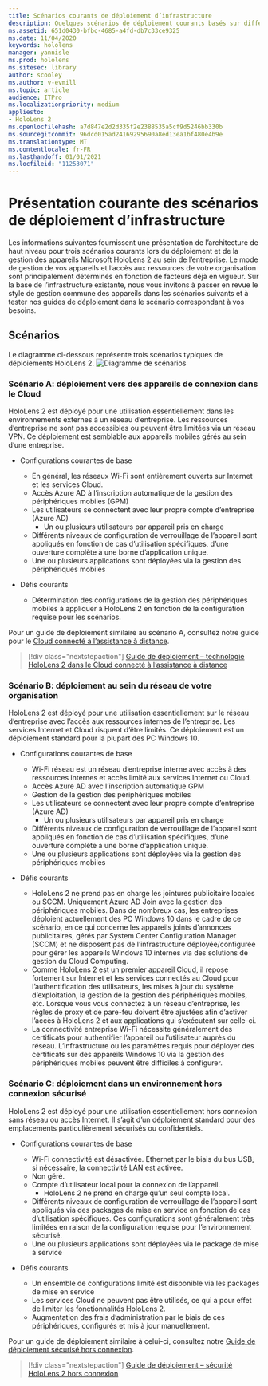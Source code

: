 ```yaml
---
title: Scénarios courants de déploiement d’infrastructure
description: Quelques scénarios de déploiement courants basés sur différentes infrastructures communes
ms.assetid: 651d0430-bfbc-4685-a4fd-db7c33ce9325
ms.date: 11/04/2020
keywords: hololens
manager: yannisle
ms.prod: hololens
ms.sitesec: library
author: scooley
ms.author: v-evmill
ms.topic: article
audience: ITPro
ms.localizationpriority: medium
appliesto:
- HoloLens 2
ms.openlocfilehash: a7d847e2d2d335f2e2388535a5cf9d5246bb330b
ms.sourcegitcommit: 96dcd015ad24169295690a8ed13ea1bf480e4b9e
ms.translationtype: MT
ms.contentlocale: fr-FR
ms.lasthandoff: 01/01/2021
ms.locfileid: "11253071"
---
```

# Présentation courante des scénarios de déploiement d’infrastructure

Les informations suivantes fournissent une présentation de l’architecture de haut niveau pour trois scénarios courants lors du déploiement et de la gestion des appareils Microsoft HoloLens 2 au sein de l’entreprise. Le mode de gestion de vos appareils et l’accès aux ressources de votre organisation sont principalement déterminés en fonction de facteurs déjà en vigueur. Sur la base de l’infrastructure existante, nous vous invitons à passer en revue le style de gestion commune des appareils dans les scénarios suivants et à tester nos guides de déploiement dans le scénario correspondant à vos besoins.

## Scénarios

Le diagramme ci-dessous représente trois scénarios typiques de déploiements HoloLens 2.
![Diagramme de scénarios](images/scenarios.jpg)

### Scénario A: déploiement vers des appareils de connexion dans le Cloud

HoloLens 2 est déployé pour une utilisation essentiellement dans les environnements externes à un réseau d’entreprise. Les ressources d’entreprise ne sont pas accessibles ou peuvent être limitées via un réseau VPN. Ce déploiement est semblable aux appareils mobiles gérés au sein d’une entreprise.
 * Configurations courantes de base
   * En général, les réseaux Wi-Fi sont entièrement ouverts sur Internet et les services Cloud.
   * Accès Azure AD à l’inscription automatique de la gestion des périphériques mobiles (GPM)
   * Les utilisateurs se connectent avec leur propre compte d’entreprise (Azure AD)
     * Un ou plusieurs utilisateurs par appareil pris en charge
   * Différents niveaux de configuration de verrouillage de l’appareil sont appliqués en fonction de cas d’utilisation spécifiques, d’une ouverture complète à une borne d’application unique.
   * Une ou plusieurs applications sont déployées via la gestion des périphériques mobiles

* Défis courants
   * Détermination des configurations de la gestion des périphériques mobiles à appliquer à HoloLens 2 en fonction de la configuration requise pour les scénarios.

Pour un guide de déploiement similaire au scénario A, consultez notre guide pour le [Cloud connecté à l’assistance à distance](hololens2-cloud-connected-overview.md).

> [!div class="nextstepaction"]
> [Guide de déploiement – technologie HoloLens 2 dans le Cloud connecté à l’assistance à distance](hololens2-cloud-connected-overview.md)

### Scénario B: déploiement au sein du réseau de votre organisation

HoloLens 2 est déployé pour une utilisation essentiellement sur le réseau d’entreprise avec l’accès aux ressources internes de l’entreprise. Les services Internet et Cloud risquent d’être limités. Ce déploiement est un déploiement standard pour la plupart des PC Windows 10.

 * Configurations courantes de base
   * Wi-Fi réseau est un réseau d’entreprise interne avec accès à des ressources internes et accès limité aux services Internet ou Cloud.
   * Accès Azure AD avec l’inscription automatique GPM
   * Gestion de la gestion des périphériques mobiles
   * Les utilisateurs se connectent avec leur propre compte d’entreprise (Azure AD)
     * Un ou plusieurs utilisateurs par appareil pris en charge
   * Différents niveaux de configuration de verrouillage de l’appareil sont appliqués en fonction de cas d’utilisation spécifiques, d’une ouverture complète à une borne d’application unique.
   * Une ou plusieurs applications sont déployées via la gestion des périphériques mobiles

 * Défis courants
   * HoloLens 2 ne prend pas en charge les jointures publicitaire locales ou SCCM. Uniquement Azure AD Join avec la gestion des périphériques mobiles. Dans de nombreux cas, les entreprises déploient actuellement des PC Windows 10 dans le cadre de ce scénario, en ce qui concerne les appareils joints d’annonces publicitaires, gérés par System Center Configuration Manager (SCCM) et ne disposent pas de l’infrastructure déployée/configurée pour gérer les appareils Windows 10 internes via des solutions de gestion du Cloud Computing.
   * Comme HoloLens 2 est un premier appareil Cloud, il repose fortement sur Internet et les services connectés au Cloud pour l’authentification des utilisateurs, les mises à jour du système d’exploitation, la gestion de la gestion des périphériques mobiles, etc. Lorsque vous vous connectez à un réseau d’entreprise, les règles de proxy et de pare-feu doivent être ajustées afin d’activer l’accès à HoloLens 2 et aux applications qui s’exécutent sur celle-ci.
   * La connectivité entreprise Wi-Fi nécessite généralement des certificats pour authentifier l’appareil ou l’utilisateur auprès du réseau. L’infrastructure ou les paramètres requis pour déployer des certificats sur des appareils Windows 10 via la gestion des périphériques mobiles peuvent être difficiles à configurer.

### Scénario C: déploiement dans un environnement hors connexion sécurisé

HoloLens 2 est déployé pour une utilisation essentiellement hors connexion sans réseau ou accès Internet. Il s’agit d’un déploiement standard pour des emplacements particulièrement sécurisés ou confidentiels.
 * Configurations courantes de base
   * Wi-Fi connectivité est désactivée. Ethernet par le biais du bus USB, si nécessaire, la connectivité LAN est activée.
   * Non géré.
   * Compte d’utilisateur local pour la connexion de l’appareil.
     * HoloLens 2 ne prend en charge qu’un seul compte local.
   * Différents niveaux de configuration de verrouillage de l’appareil sont appliqués via des packages de mise en service en fonction de cas d’utilisation spécifiques. Ces configurations sont généralement très limitées en raison de la configuration requise pour l’environnement sécurisé.
   * Une ou plusieurs applications sont déployées via le package de mise à service

 * Défis courants
   * Un ensemble de configurations limité est disponible via les packages de mise en service
   * Les services Cloud ne peuvent pas être utilisés, ce qui a pour effet de limiter les fonctionnalités HoloLens 2.
   * Augmentation des frais d’administration par le biais de ces périphériques, configurés et mis à jour manuellement.

Pour un guide de déploiement similaire à celui-ci, consultez notre [Guide de déploiement sécurisé hors connexion](hololens-common-scenarios-offline-secure.md).

> [!div class="nextstepaction"]
> [Guide de déploiement – sécurité HoloLens 2 hors connexion](hololens-common-scenarios-offline-secure.md)
